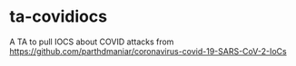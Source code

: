 # ta-covidiocs
A TA to pull IOCS about COVID attacks from https://github.com/parthdmaniar/coronavirus-covid-19-SARS-CoV-2-IoCs
